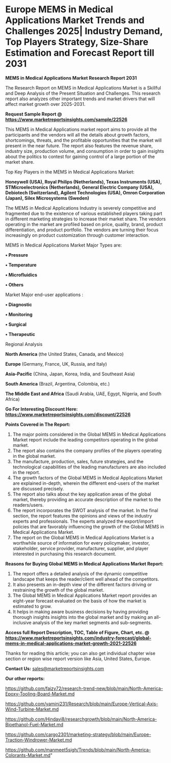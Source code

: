 # Europe MEMS in Medical Applications Market Trends and Challenges 2025| Industry Demand, Top Players Strategy, Size-Share Estimation and Forecast Report till 2031

<strong>MEMS in Medical Applications Market Research Report 2031</strong>

The Research Report on MEMS in Medical Applications Market is a Skillful and Deep Analysis of the Present Situation and Challenges. This research report also analyzes other important trends and market drivers that will affect market growth over 2025-2031.

<strong>Request Sample Report @ <a href=https://www.marketreportsinsights.com/sample/22526>https://www.marketreportsinsights.com/sample/22526</a></strong>

This MEMS in Medical Applications market report aims to provide all the participants and the vendors will all the details about growth factors, shortcomings, threats, and the profitable opportunities that the market will present in the near future. The report also features the revenue share, industry size, production volume, and consumption in order to gain insights about the politics to contest for gaining control of a large portion of the market share.

Top Key Players in the MEMS in Medical Applications Market:

<strong>Honeywell (USA), Royal Philips (Netherlands), Texas Instruments (USA), STMicroelectronics (Netherlands), General Electric Company (USA), Debiotech (Switzerland), Agilent Technologies (USA), Omron Corporation (Japan), Silex Microsystems (Sweden)</strong>

The MEMS in Medical Applications Industry is severely competitive and fragmented due to the existence of various established players taking part in different marketing strategies to increase their market share. The vendors operating in the market are profiled based on price, quality, brand, product differentiation, and product portfolio. The vendors are turning their focus increasingly on product customization through customer interaction.

MEMS in Medical Applications Market Major Types are:

<strong>• Pressure

• Temperature

• Microfluidics

• Others</strong>

Market Major end-user applications :

<strong>• Diagnostic

• Monitoring

• Surgical

• Therapeutic</strong>

Regional Analysis

</u><strong><b>North America</b></strong> (the United States, Canada, and Mexico)

<strong><b>Europe </b></strong>(Germany, France, UK, Russia, and Italy)

<strong><b>Asia-Pacific</b></strong> (China, Japan, Korea, India, and Southeast Asia)

<strong><b>South America</b></strong> (Brazil, Argentina, Colombia, etc.)

<strong><b>The Middle East and Africa</b></strong> (Saudi Arabia, UAE, Egypt, Nigeria, and South Africa)

<strong>Go For Interesting Discount Here: <a href=https://www.marketreportsinsights.com/discount/22526>https://www.marketreportsinsights.com/discount/22526</a></strong>

<strong>Points Covered in The Report:</strong>
<ol>
  <li>The major points considered in the Global MEMS in Medical Applications Market report include the leading competitors operating in the global market.</li>
  <li>The report also contains the company profiles of the players operating in the global market.</li>
  <li>The manufacture, production, sales, future strategies, and the technological capabilities of the leading manufacturers are also included in the report.</li>
  <li>The growth factors of the Global MEMS in Medical Applications Market are explained in-depth, wherein the different end-users of the market are discussed precisely.</li>
  <li>The report also talks about the key application areas of the global market, thereby providing an accurate description of the market to the readers/users.</li>
  <li>The report incorporates the SWOT analysis of the market. In the final section, the report features the opinions and views of the industry experts and professionals. The experts analyzed the export/import policies that are favorably influencing the growth of the Global MEMS in Medical Applications Market.</li>
  <li>The report on the Global MEMS in Medical Applications Market is a worthwhile source of information for every policymaker, investor, stakeholder, service provider, manufacturer, supplier, and player interested in purchasing this research document.</li>
</ol>
<strong>Reasons for Buying Global MEMS in Medical Applications Market Report:</strong>

<ol>
  <li>The report offers a detailed analysis of the dynamic competitive landscape that keeps the reader/client well ahead of the competitors.</li>
  <li>It also presents an in-depth view of the different factors driving or restraining the growth of the global market.</li>
  <li>The Global MEMS in Medical Applications Market report provides an eight-year forecast evaluated on the basis of how the market is estimated to grow.</li>
  <li>It helps in making aware business decisions by having providing thorough insights insights into the global market and by making an all-inclusive analysis of the key market segments and sub-segments.</li>
</ol>
<strong>Access full Report Description, TOC, Table of Figure, Chart, etc. @ <a href=https://www.marketreportsinsights.com/industry-forecast/global-mems-in-medical-applications-market-growth-2021-22526>https://www.marketreportsinsights.com/industry-forecast/global-mems-in-medical-applications-market-growth-2021-22526</a></strong>


Thanks for reading this article; you can also get individual chapter wise section or region wise report version like Asia, United States, Europe.

<strong>Contact Us:</strong>
sales@marketreportsinsights.com

<strong>Our other reports:</strong>

<a href=https://github.com/faizy72/research-trend-new/blob/main/North-America-Epoxy-Tooling-Board-Market.md>https://github.com/faizy72/research-trend-new/blob/main/North-America-Epoxy-Tooling-Board-Market.md</a>

<a href=https://github.com/yamini231/Research/blob/main/Europe-Vertical-Axis-Wind-Turbine-Market.md>https://github.com/yamini231/Research/blob/main/Europe-Vertical-Axis-Wind-Turbine-Market.md</a>

<a href=https://github.com/Hindavi8/researchgrowth/blob/main/North-America-Bioethanol-Fuel-Market.md>https://github.com/Hindavi8/researchgrowth/blob/main/North-America-Bioethanol-Fuel-Market.md</a>

<a href=https://github.com/cargo2301/marketing-strategy/blob/main/Europe-Traction-Windrower-Market.md>https://github.com/cargo2301/marketing-strategy/blob/main/Europe-Traction-Windrower-Market.md</a>

<a href=https://github.com/manmeet5sigh/Trends/blob/main/North-America-Colorants-Market.md>https://github.com/manmeet5sigh/Trends/blob/main/North-America-Colorants-Market.md</a>"
